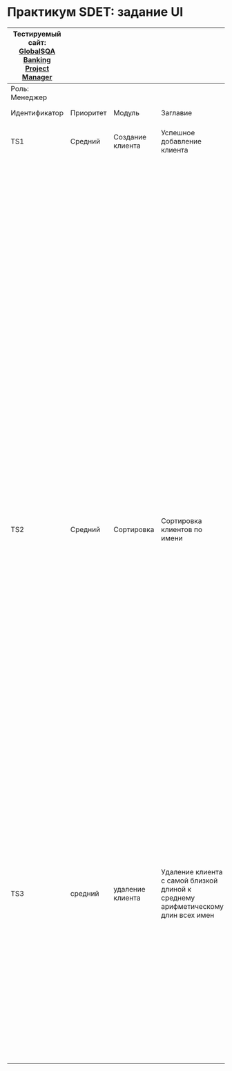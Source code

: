 # Практикум SDET: задание UI
| **Тестируемый сайт**: [GlobalSQA Banking Project Manager](https://www.globalsqa.com/angularJs-protractor/BankingProject/#/manager)   |           |                  |                                                                                   |     |                                                                                                                                                                                                                |                                                                         |                                                                            |                       |
|--------------------------------------------------------------------------------------------------------------------------------------|-----------|------------------|-----------------------------------------------------------------------------------|-----|----------------------------------------------------------------------------------------------------------------------------------------------------------------------------------------------------------------|-------------------------------------------------------------------------|----------------------------------------------------------------------------|-----------------------|
| Роль: Менеджер                                                                                                                       |           |                  |                                                                                   |     |                                                                                                                                                                                                                |                                                                         |                                                                            |                       |
| Идентификатор                                                                                                                        | Приоритет | Модуль           | Заглавие                                                                          | Шаг | Описание шага                                                                                                                                                                                                  | Тестовые данные                                                         | Ожидаемый результат                                                        | Фактический результат |
| TS1                                                                                                                                  | Средний   | Создание клиента | Успешное добавление клиента                                                       | 1   | Открыть сайт                                                                                                                                                                                                   | https://www.globalsqa.com/angularJs-protractor/BankingProject/#/manager | Открылась страница функций менеджера                                       |                       |
|                                                                                                                                      |           |                  |                                                                                   | 2   | Нажать вкладку ""Add Customer""                                                                                                                                                                                |                                                                         | Открылась вкладка с добавлением клиента                                    |                       |
|                                                                                                                                      |           |                  |                                                                                   | 3   | Сгенерировать номер из 10 цифр                                                                                                                                                                                 |                                                                         | 1234567890                                                                 |                       |
|                                                                                                                                      |           |                  |                                                                                   | 4   | Заполнить поле Post Code сненерированным номером                                                                                                                                                               | 1234567890                                                              | В поле Post Code отображается ""1234567890""                               |                       |
|                                                                                                                                      |           |                  |                                                                                   | 5   | Разбить Post Code на 5 двузначных чисел                                                                                                                                                                        | 1234567890                                                              | 12, 34, 56, 78, 90                                                         |                       |
|                                                                                                                                      |           |                  |                                                                                   | 6   | Преобразовать числа в буквы и записать в слово:<br>12 → m<br>34 → i<br>56 → e<br>78 → a<br>90 → m                                                                                                              | 12, 34, 56, 78, 90                                                      | mieam                                                                      |                       |
|                                                                                                                                      |           |                  |                                                                                   | 7   | Заполнить поле First Name созданным словом                                                                                                                                                                     | mieam                                                                   | В поле First Name отображается ""mieam""                                   |                       |
|                                                                                                                                      |           |                  |                                                                                   | 8   | Перемашать Fisrt Name                                                                                                                                                                                          | mieam                                                                   | emima                                                                      |                       |
|                                                                                                                                      |           |                  |                                                                                   | 9   | Заполнить поле Last Name созданным словом                                                                                                                                                                      | emima                                                                   | В поле Last Name отображается ""emima""                                    |                       |
|                                                                                                                                      |           |                  |                                                                                   | 10  | Нажать кнопку ""Add Customer""                                                                                                                                                                                 |                                                                         | Появилось сообщение ""Customer added successfully with customer id :{id}"" |                       |
| TS2                                                                                                                                  | Средний   | Сортировка       | Сортировка клиентов по имени                                                      | 1   | Нажать вкладку ""Customers""                                                                                                                                                                                   |                                                                         | Открылась вкладка с списком клиентов                                       |                       |
|                                                                                                                                      |           |                  |                                                                                   | 2   | Получить список First Name из таблицы                                                                                                                                                                          |                                                                         | [A, B, C]                                                                  |                       |
|                                                                                                                                      |           |                  |                                                                                   | 3   | 1. Нажать на заголовок First Name (сортировка A→Z)<br>2. Отсортировать исходный список имен * по возрастанию программно (A→Z)<br>3. Сравнить фактический список в UI с программно отсортрованным списком       | [A, B, C]                                                               | Имена отсортированы по возрастанию (A→Z)                                   |                       |
|                                                                                                                                      |           |                  |                                                                                   | 4   | 1. Повторно нажать на заголовок First Name (сортировка Z→A)<br>2. Отсортировать исходный список имен * по убыванию программно (Z→A)<br>3. Сравнить фактический список в UI с программно отсортрованным списком | [C, B, A]                                                               | Имена отсортированы по убыванию (Z→A)                                      |                       |
| TS3                                                                                                                                  | средний   | удаление клиента | Удаление клиента с самой близкой длиной к среднему арифметическому длин всех имен | 1   | Получить список всех имен клиентов из таблицы                                                                                                                                                                  |                                                                         | Albus, Neville, Voldemort                                                  |                       |
|                                                                                                                                      |           |                  |                                                                                   | 2   | Вычислить длину каждого имени                                                                                                                                                                                  | Albus, Neville, Voldemort                                               | 5, 7, 9                                                                    |                       |
|                                                                                                                                      |           |                  |                                                                                   | 3   | Найти среднее арифметическое длин имен                                                                                                                                                                         | 5, 7, 9                                                                 | 7                                                                          |                       |
|                                                                                                                                      |           |                  |                                                                                   | 4   | Найти имя, длина которого ближе всего к среднему                                                                                                                                                               | 7                                                                       |  Neville                                                                   |                       |
|                                                                                                                                      |           |                  |                                                                                   | 5   | Сохранить Account Numbe клиента                                                                                                                                                                                |  Neville                                                                | 101,310,141,015                                                            |                       |
|                                                                                                                                      |           |                  |                                                                                   | 6   | Нажать кнопку Delete напротив найденного клиента                                                                                                                                                               | 101,310,141,015                                                         | Account Number клиента больше не отображается.<br>                         |                       |
